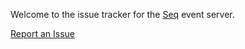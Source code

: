 Welcome to the issue tracker for the [Seq](http://getseq.net) event server.

[Report an Issue](https://github.com/continuousit/seq-releases/issues/new)
